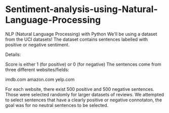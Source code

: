 # Sentiment-analysis-using-Natural-Language-Processing
NLP (Natural Language Processing) with Python
We'll be using a dataset from the UCI datasets! The dataset contains sentences labelled with positive or negative sentiment.

Details:

Score is either 1 (for positive) or 0 (for negative)
The sentences come from three different websites/fields:

imdb.com
amazon.com
yelp.com

For each website, there exist 500 positive and 500 negative sentences. Those were selected randomly for larger datasets of reviews.
We attempted to select sentences that have a clearly positive or negative connotaton, the goal was for no neutral sentences to be selected.

